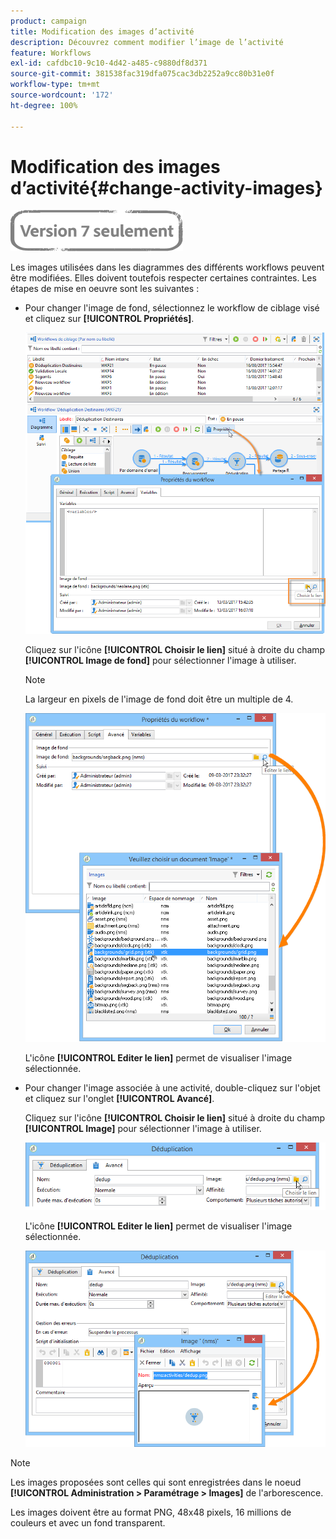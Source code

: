 ```yaml
---
product: campaign
title: Modification des images d’activité
description: Découvrez comment modifier l’image de l’activité
feature: Workflows
exl-id: cafdbc10-9c10-4d42-a485-c9880df8d371
source-git-commit: 381538fac319dfa075cac3db2252a9cc80b31e0f
workflow-type: tm+mt
source-wordcount: '172'
ht-degree: 100%

---
```


# Modification des images d’activité{#change-activity-images}

![](../../assets/v7-only.svg)

Les images utilisées dans les diagrammes des différents workflows peuvent être modifiées. Elles doivent toutefois respecter certaines contraintes. Les étapes de mise en oeuvre sont les suivantes :

* Pour changer l&#39;image de fond, sélectionnez le workflow de ciblage visé et cliquez sur **[!UICONTROL Propriétés]**.

   ![](assets/s_user_segmentation_properties_tab.png)

   Cliquez sur l&#39;icône **[!UICONTROL Choisir le lien]** situé à droite du champ **[!UICONTROL Image de fond]** pour sélectionner l&#39;image à utiliser.

   >[!NOTE]
   >
   >La largeur en pixels de l&#39;image de fond doit être un multiple de 4.

   ![](assets/s_user_segmentation_background_select.png)

   L&#39;icône **[!UICONTROL Editer le lien]** permet de visualiser l&#39;image sélectionnée.

* Pour changer l&#39;image associée à une activité, double-cliquez sur l&#39;objet et cliquez sur l&#39;onglet **[!UICONTROL Avancé]**.

   Cliquez sur l&#39;icône **[!UICONTROL Choisir le lien]** situé à droite du champ **[!UICONTROL Image]** pour sélectionner l&#39;image à utiliser.

   ![](assets/s_user_segmentation_activity_image.png)

   L&#39;icône **[!UICONTROL Editer le lien]** permet de visualiser l&#39;image sélectionnée.

   ![](assets/s_user_segmentation_activity_image_select.png)

>[!NOTE]
>
>Les images proposées sont celles qui sont enregistrées dans le noeud **[!UICONTROL Administration > Paramétrage > Images]** de l&#39;arborescence.
>  
>Les images doivent être au format PNG, 48x48 pixels, 16 millions de couleurs et avec un fond transparent.
